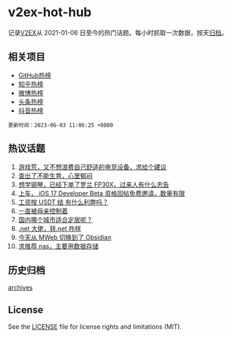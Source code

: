 # v2ex-hot-hub

 记录[V2EX](https://www.v2ex.com/)从 2021-01-06 日至今的热门话题。每小时抓取一次数据，按天[归档](archives)。
 
 ## 相关项目

- [GitHub热榜](https://github.com/snaildev/github-hot-hub)
- [知乎热榜](https://github.com/snaildev/zhihu-hot-hub)
- [微博热榜](https://github.com/snaildev/weibo-hot-hub)
- [头条热榜](https://github.com/snaildev/toutiao-hot-hub)
- [抖音热榜](https://github.com/snaildev/douyin-hot-hub)


 `更新时间：2023-06-03 11:06:25 +0800`

## 热议话题

1. [游戏荒，又不想浪费自己舒适的电竞设备，求给个建议](https://www.v2ex.com/t/945257)
1. [查出了不能生育，心里郁闷](https://www.v2ex.com/t/945348)
1. [想学钢琴，已经下单了罗兰 FP30X，过来人有什么忠告](https://www.v2ex.com/t/945171)
1. [上车， iOS 17 Developer Beta 资格回帖免费邀请，数量有限](https://www.v2ex.com/t/945206)
1. [工资按 USDT 结 有什么利弊吗？](https://www.v2ex.com/t/945198)
1. [一直被母亲控制着](https://www.v2ex.com/t/945212)
1. [国内哪个城市适合定居呢？](https://www.v2ex.com/t/945235)
1. [.net 大佬，转.net 咋样](https://www.v2ex.com/t/945221)
1. [今天从 MWeb 切换到了 Obsidian](https://www.v2ex.com/t/945204)
1. [求推荐 nas，主要用数据存储](https://www.v2ex.com/t/945234)

## 历史归档

[archives](archives)

## License

See the [LICENSE](LICENSE) file for license rights and limitations (MIT).

